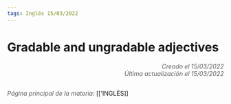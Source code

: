 ```yaml
---
tags: Inglés 15/03/2022
---
```


# Gradable and ungradable adjectives
<div style="text-align: right; opacity: 0.7; font-style: italic;">Creado el 15/03/2022</div>
<div style="text-align: right; opacity: 0.7; font-style: italic;">Última actualización el 15/03/2022</div>

## 

<span style="opacity: 0.7; font-style: italic;">Página principal de la materia:</span> [['INGLÉS]]